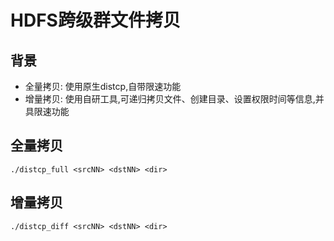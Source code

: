 # HDFS跨级群文件拷贝

## 背景

* 全量拷贝: 使用原生distcp,自带限速功能
* 增量拷贝: 使用自研工具,可递归拷贝文件、创建目录、设置权限时间等信息,并具限速功能

## 全量拷贝

```
./distcp_full <srcNN> <dstNN> <dir>
```

## 增量拷贝

```
./distcp_diff <srcNN> <dstNN> <dir>
```